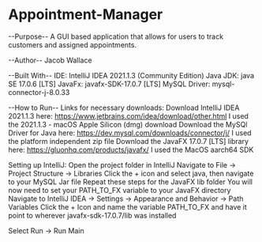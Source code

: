 # Appointment-Manager

--Purpose--
A GUI based application that allows for users to track customers and assigned appointments.

--Author--
Jacob Wallace

--Built With--
IDE: IntelliJ IDEA 2021.1.3 (Community Edition)
Java JDK: java SE 17.0.6 [LTS]
JavaFx: javafx-SDK-17.0.7 [LTS]
MySQL Driver: mysql-connector-j-8.0.33

--How to Run--
Links for necessary downloads:
Download IntelliJ IDEA 2021.1.3 here: https://www.jetbrains.com/idea/download/other.html
I used the 2021.1.3 - macOS Apple Silicon (dmg) download
Download the MySQl Driver for Java here: https://dev.mysql.com/downloads/connector/j/
I used the platform independent zip file
Download the JavaFX 17.0.7 [LTS] library here: https://gluonhq.com/products/javafx/
I used the MacOS aarch64 SDK

Setting up IntelliJ:
Open the project folder in IntelliJ
Navigate to File -> Project Structure -> Libraries
Click the + icon and select java, then navigate to your MySQL Jar file
Repeat these steps for the JavaFX lib folder
You will now need to set your PATH_TO_FX variable to your JavaFX directory
Navigate to IntelliJ IDEA -> Settings -> Appearance and Behavior -> Path Variables
Click the + Icon and name the variable PATH_TO_FX and have it point to wherever javafx-sdk-17.0.7/lib was installed

Select Run -> Run Main

